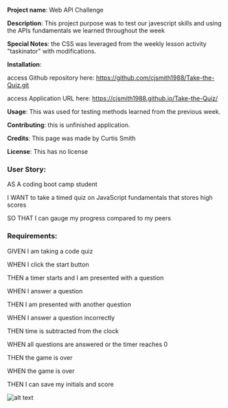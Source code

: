 **Project name**: Web API Challenge

**Description**: This project purpose was to test our javescript skills and using the APIs fundamentals we learned throughout the week

**Special Notes**: the CSS was leveraged from the weekly lesson activity "taskinator" with modifications.

**Installation**: 	

access Github repository here: https://github.com/cjsmith1988/Take-the-Quiz.git


access Application URL here: https://cjsmith1988.github.io/Take-the-Quiz/
				

**Usage**: This was used for testing methods learned from the previous week.

**Contributing**: this is unfinished application.

**Credits**: This page was made by Curtis Smith

**License**: This has no license

### User Story:

AS A coding boot camp student

I WANT to take a timed quiz on JavaScript fundamentals that stores high scores

SO THAT I can gauge my progress compared to my peers


### Requirements:

GIVEN I am taking a code quiz

WHEN I click the start button

THEN a timer starts and I am presented with a question

WHEN I answer a question

THEN I am presented with another question

WHEN I answer a question incorrectly

THEN time is subtracted from the clock

WHEN all questions are answered or the timer reaches 0

THEN the game is over

WHEN the game is over

THEN I can save my initials and score



![alt text](https://github.com/cjsmith1988/Take-the-Quiz/blob/main/quizScreenGrab.PNGraw=true)

